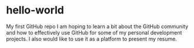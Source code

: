 # hello-world
My first GitHub repo
I am hoping to learn a bit about the GitHub community and how to effectively use GitHub for some of my personal development projects. I also would like to use it as a platform to present my resume.
